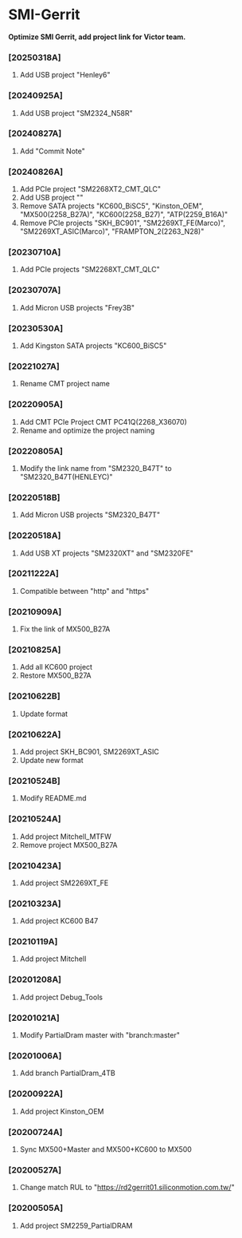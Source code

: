 # SMI-Gerrit
**Optimize SMI Gerrit, add project link for Victor team.**
### [20250318A]
1. Add USB project "Henley6"
### [20240925A]
1. Add USB project "SM2324_N58R"
### [20240827A]
1. Add "Commit Note"
### [20240826A]
1. Add PCIe project "SM2268XT2_CMT_QLC"
2. Add USB project ""
3. Remove SATA projects "KC600_BiSC5", "Kinston_OEM", "MX500(2258_B27A)", "KC600(2258_B27)", "ATP(2259_B16A)"
3. Remove PCIe projects "SKH_BC901", "SM2269XT_FE(Marco)", "SM2269XT_ASIC(Marco)", "FRAMPTON_2(2263_N28)"
### [20230710A]
1. Add PCIe projects "SM2268XT_CMT_QLC"
### [20230707A]
1. Add Micron USB projects "Frey3B"
### [20230530A]
1. Add Kingston SATA projects "KC600_BiSC5"
### [20221027A]
1. Rename CMT project name
### [20220905A]
1. Add CMT PCIe Project CMT PC41Q(2268_X36070)
2. Rename and optimize the project naming
### [20220805A]
1. Modify the link name from "SM2320_B47T" to "SM2320_B47T(HENLEYC)"
### [20220518B]
1. Add Micron USB projects "SM2320_B47T"
### [20220518A]
1. Add USB XT projects "SM2320XT" and "SM2320FE"
### [20211222A]
1. Compatible between "http" and "https"
### [20210909A]
1. Fix the link of MX500_B27A
### [20210825A]
1. Add all KC600 project
2. Restore MX500_B27A
### [20210622B]
1. Update format
### [20210622A]
1. Add project SKH_BC901, SM2269XT_ASIC
2. Update new format
### [20210524B]
1. Modify README.md
### [20210524A]
1. Add project Mitchell_MTFW
2. Remove project MX500_B27A
### [20210423A]
1. Add project SM2269XT_FE
### [20210323A]
1. Add project KC600 B47
### [20210119A]
1. Add project Mitchell
### [20201208A]
1. Add project Debug_Tools
### [20201021A]
1. Modify PartialDram master with "branch:master"
### [20201006A]
1. Add branch PartialDram_4TB
### [20200922A]
1. Add project Kinston_OEM
### [20200724A]
1. Sync MX500+Master and MX500+KC600 to MX500
### [20200527A]
1. Change match RUL to "https://rd2gerrit01.siliconmotion.com.tw/"
### [20200505A]
1. Add project SM2259_PartialDRAM
